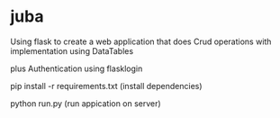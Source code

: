 # juba
Using flask to create a web application that does Crud operations with implementation using DataTables

plus Authentication using flasklogin

pip install -r requirements.txt (install dependencies)

python run.py (run appication on server)
